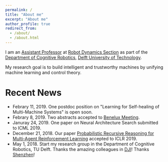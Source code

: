 ```yaml
---
permalink: /
title: "About me"
excerpt: "About me"
author_profile: true
redirect_from: 
  - /about/
  - /about.html
---
```

I am an [Assistant Professor](https://www.tudelft.nl/staff/wei.pan/) at [Robot Dynamics Section](https://www.tudelft.nl/3me/afdelingen/biomechanical-engineering/research/dbl-delft-biorobotics-lab/) as part of the [Department of Cognitive Robotics](https://www.tudelft.nl/en/3me/departments/cognitive-robotics-cor/), [Delft University of Technology](https://www.tudelft.nl/en/). 

My research goal is to build intelligent and trustworthy machines by unifying machine learning and control theory.

Recent News
======
* Febrary 11, 2019. One postdoc position on "Learning for Self-healing of Multi-Machine Systems" is open soon.
* Febrary 8, 2019. Two abstracts accepted to [Benelux Meeting](https://www.beneluxmeeting.nl/2019/).
* Januray 24, 2019. One paper on Neural Architecture Search submitted to ICML 2019.
* December 21, 2018. Our paper [Probabilistic Recursive Reasoning for Multi-Agent Reinforcement Learning](https://openreview.net/forum?id=rkl6As0cF7) accepted to ICLR 2019.
* May 1, 2018. Start my research group in the Department of Cognitive Robotics, TU Delft. Thanks the amazing colleagues in [DJI](http://www.dji.com)! Thanks [Shenzhen](https://en.wikipedia.org/wiki/Shenzhen)! 
